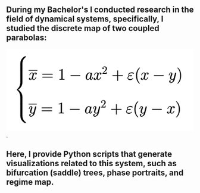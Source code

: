 ## During my Bachelor's I conducted research in the field of dynamical systems, specifically, I studied the discrete map of two coupled parabolas:
![Image alt](https://github.com/ulivanlrn/uni_projects-dynamical-systems/raw/main/img.png).
## Here, I provide Python scripts that generate visualizations related to this system, such as bifurcation (saddle) trees, phase portraits, and regime map.
